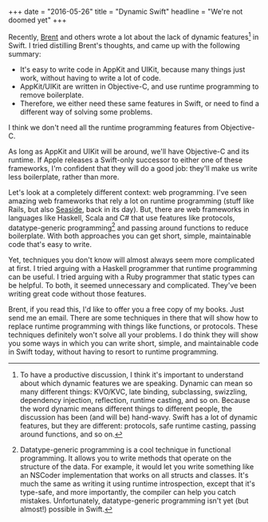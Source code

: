 +++
date = "2016-05-26"
title = "Dynamic Swift"
headline = "We're not doomed yet"
+++

Recently, [Brent](http://inessential.com) and others wrote a lot about the lack of dynamic features[^1] in Swift. I tried distilling Brent's thoughts, and came up with the following summary:

- It's easy to write code in AppKit and UIKit, because many things just work, without having to write a lot of code. 
- AppKit/UIKit are written in Objective-C, and use runtime programming to remove boilerplate. 
- Therefore, we either need these same features in Swift, or need to find a different way of solving some problems.

I think we don't need all the runtime programming features from Objective-C.

As long as AppKit and UIKit will be around, we'll have Objective-C and its runtime. If Apple releases a Swift-only successor to either one of these frameworks, I'm confident that they will do a good job: they'll make us write less boilerplate, rather than more. 

Let's look at a completely different context: web programming. I've seen amazing web frameworks that rely a lot on runtime programming (stuff like Rails, but also [Seaside](http://seaside.st), back in its day). But, there are web frameworks in languages like Haskell, Scala and C# that use features like protocols, datatype-generic programming[^2] and passing around functions to reduce boilerplate. With both approaches you can get short, simple, maintainable code that's easy to write. 

Yet, techniques you don't know will almost always seem more complicated at first. I tried arguing with a Haskell programmer that runtime programming can be useful. I tried arguing with a Ruby programmer that static types can be helpful. To both, it seemed unnecessary and complicated. They've been writing great code without those features.

Brent, if you read this, I'd like to offer you a free copy of my books. Just send me an email. There are some techniques in there that will show how to replace runtime programming with things like functions, or protocols. These techniques definitely won't solve all your problems. I do think they will show you some ways in which you can write short, simple, and maintainable code in Swift today, without having to resort to runtime programming. 

[^1]: To have a productive discussion, I think it's important to understand about which dynamic features we are speaking. Dynamic can mean so many different things: KVO/KVC, late binding, subclassing, swizzling, dependency injection, reflection, runtime casting, and so on. Because the word dynamic means different things to different people, the discussion has been (and will be) hand-wavy. Swift has a lot of dynamic features, but they are different: protocols, safe runtime casting, passing around functions, and so on.

[^2]: Datatype-generic programming is a cool technique in functional programming. It allows you to write methods that operate on the structure of the data. For example, it would let you write something like an NSCoder implementation that works on all structs and classes. It's much the same as writing it using runtime introspection, except that it's type-safe, and more importantly, the compiler can help you catch mistakes. Unfortunately, datatype-generic programming isn't yet (but almost!) possible in Swift.
